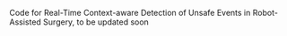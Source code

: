 Code for Real-Time Context-aware Detection of Unsafe Events in Robot-Assisted Surgery, to be updated soon
